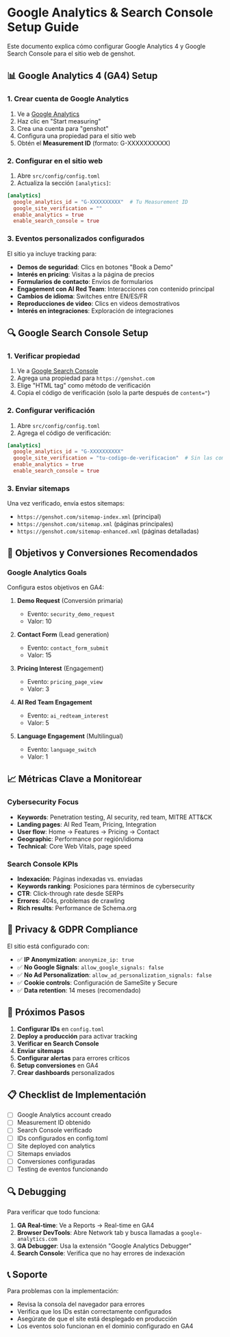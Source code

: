 # Google Analytics & Search Console Setup Guide

Este documento explica cómo configurar Google Analytics 4 y Google Search Console para el sitio web de genshot.

## 📊 Google Analytics 4 (GA4) Setup

### 1. Crear cuenta de Google Analytics
1. Ve a [Google Analytics](https://analytics.google.com/)
2. Haz clic en "Start measuring"
3. Crea una cuenta para "genshot"
4. Configura una propiedad para el sitio web
5. Obtén el **Measurement ID** (formato: G-XXXXXXXXXX)

### 2. Configurar en el sitio web
1. Abre `src/config/config.toml`
2. Actualiza la sección `[analytics]`:
```toml
[analytics]
  google_analytics_id = "G-XXXXXXXXXX"  # Tu Measurement ID
  google_site_verification = ""
  enable_analytics = true
  enable_search_console = true
```

### 3. Eventos personalizados configurados
El sitio ya incluye tracking para:
- **Demos de seguridad**: Clics en botones "Book a Demo"
- **Interés en pricing**: Visitas a la página de precios
- **Formularios de contacto**: Envíos de formularios
- **Engagement con AI Red Team**: Interacciones con contenido principal
- **Cambios de idioma**: Switches entre EN/ES/FR
- **Reproducciones de video**: Clics en videos demostrativos
- **Interés en integraciones**: Exploración de integraciones

## 🔍 Google Search Console Setup

### 1. Verificar propiedad
1. Ve a [Google Search Console](https://search.google.com/search-console/)
2. Agrega una propiedad para `https://genshot.com`
3. Elige "HTML tag" como método de verificación
4. Copia el código de verificación (solo la parte después de `content="`)

### 2. Configurar verificación
1. Abre `src/config/config.toml`
2. Agrega el código de verificación:
```toml
[analytics]
  google_analytics_id = "G-XXXXXXXXXX"
  google_site_verification = "tu-codigo-de-verificacion"  # Sin las comillas HTML
  enable_analytics = true
  enable_search_console = true
```

### 3. Enviar sitemaps
Una vez verificado, envía estos sitemaps:
- `https://genshot.com/sitemap-index.xml` (principal)
- `https://genshot.com/sitemap.xml` (páginas principales)
- `https://genshot.com/sitemap-enhanced.xml` (páginas detalladas)

## 🎯 Objetivos y Conversiones Recomendados

### Google Analytics Goals
Configura estos objetivos en GA4:

1. **Demo Request** (Conversión primaria)
   - Evento: `security_demo_request`
   - Valor: 10

2. **Contact Form** (Lead generation)
   - Evento: `contact_form_submit`
   - Valor: 15

3. **Pricing Interest** (Engagement)
   - Evento: `pricing_page_view`
   - Valor: 3

4. **AI Red Team Engagement**
   - Evento: `ai_redteam_interest`
   - Valor: 5

5. **Language Engagement** (Multilingual)
   - Evento: `language_switch`
   - Valor: 1

## 📈 Métricas Clave a Monitorear

### Cybersecurity Focus
- **Keywords**: Penetration testing, AI security, red team, MITRE ATT&CK
- **Landing pages**: AI Red Team, Pricing, Integration
- **User flow**: Home → Features → Pricing → Contact
- **Geographic**: Performance por región/idioma
- **Technical**: Core Web Vitals, page speed

### Search Console KPIs
- **Indexación**: Páginas indexadas vs. enviadas
- **Keywords ranking**: Posiciones para términos de cybersecurity
- **CTR**: Click-through rate desde SERPs
- **Errores**: 404s, problemas de crawling
- **Rich results**: Performance de Schema.org

## 🔧 Privacy & GDPR Compliance

El sitio está configurado con:
- ✅ **IP Anonymization**: `anonymize_ip: true`
- ✅ **No Google Signals**: `allow_google_signals: false`
- ✅ **No Ad Personalization**: `allow_ad_personalization_signals: false`
- ✅ **Cookie controls**: Configuración de SameSite y Secure
- ✅ **Data retention**: 14 meses (recomendado)

## 🚀 Próximos Pasos

1. **Configurar IDs** en `config.toml`
2. **Deploy a producción** para activar tracking
3. **Verificar en Search Console**
4. **Enviar sitemaps**
5. **Configurar alertas** para errores críticos
6. **Setup conversiones** en GA4
7. **Crear dashboards** personalizados

## 📋 Checklist de Implementación

- [ ] Google Analytics account creado
- [ ] Measurement ID obtenido
- [ ] Search Console verificado
- [ ] IDs configurados en config.toml
- [ ] Site deployed con analytics
- [ ] Sitemaps enviados
- [ ] Conversiones configuradas
- [ ] Testing de eventos funcionando

## 🔍 Debugging

Para verificar que todo funciona:

1. **GA Real-time**: Ve a Reports → Real-time en GA4
2. **Browser DevTools**: Abre Network tab y busca llamadas a `google-analytics.com`
3. **GA Debugger**: Usa la extensión "Google Analytics Debugger"
4. **Search Console**: Verifica que no hay errores de indexación

## 📞 Soporte

Para problemas con la implementación:
- Revisa la consola del navegador para errores
- Verifica que los IDs están correctamente configurados
- Asegúrate de que el site está desplegado en producción
- Los eventos solo funcionan en el dominio configurado en GA4
